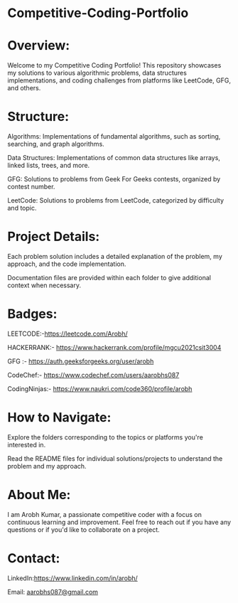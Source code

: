 # Competitive-Coding-Portfolio
# Overview:
Welcome to my Competitive Coding Portfolio! This repository showcases my solutions to various algorithmic problems, data structures implementations, and coding challenges from platforms like  LeetCode, GFG, and others.
# Structure:
Algorithms: Implementations of fundamental algorithms, such as sorting, searching, and graph algorithms.

Data Structures: Implementations of common data structures like arrays, linked lists, trees, and more.

GFG: Solutions to problems from Geek For Geeks contests, organized by contest number.

LeetCode: Solutions to problems from LeetCode, categorized by difficulty and topic.


# Project Details:
Each problem solution includes a detailed explanation of the problem, my approach, and the code implementation.

Documentation files are provided within each folder to give additional context when necessary.
# Badges:
  LEETCODE:-https://leetcode.com/Arobh/
  
  HACKERRANK:- https://www.hackerrank.com/profile/mgcu2021csit3004

  GFG :- https://auth.geeksforgeeks.org/user/arobh

  CodeChef:- https://www.codechef.com/users/aarobhs087

  CodingNinjas:- https://www.naukri.com/code360/profile/arobh
# How to Navigate:
Explore the folders corresponding to the topics or platforms you're interested in.

Read the README files for individual solutions/projects to understand the problem and my approach.
# About Me:
I am Arobh Kumar, a passionate competitive coder with a focus on continuous learning and improvement. Feel free to reach out if you have any questions or if you'd like to collaborate on a project.
# Contact:
LinkedIn:https://www.linkedin.com/in/arobh/

Email: aarobhs087@gmail.com
